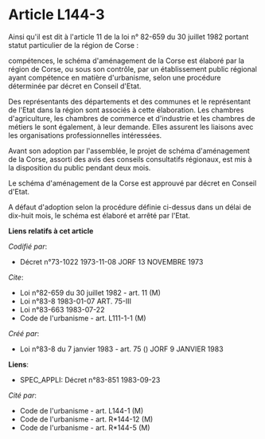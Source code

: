 # Article L144-3

Ainsi qu'il est dit à l'article 11 de la loi n° 82-659 du 30 juillet 1982 portant statut particulier de la région de Corse :

compétences, le schéma d'aménagement de la Corse est élaboré par la région de Corse, ou sous son contrôle, par un
établissement public régional ayant compétence en matière d'urbanisme, selon une procédure déterminée par décret en Conseil
d'Etat.

Des représentants des départements et des communes et le représentant de l'Etat dans la région sont associés à cette
élaboration. Les chambres d'agriculture, les chambres de commerce et d'industrie et les chambres de métiers le sont
également, à leur demande. Elles assurent les liaisons avec les organisations professionnelles intéressées.

Avant son adoption par l'assemblée, le projet de schéma d'aménagement de la Corse, assorti des avis des conseils consultatifs
régionaux, est mis à la disposition du public pendant deux mois.

Le schéma d'aménagement de la Corse est approuvé par décret en Conseil d'Etat.

A défaut d'adoption selon la procédure définie ci-dessus dans un délai de dix-huit mois, le schéma est élaboré et arrêté par
l'Etat.

**Liens relatifs à cet article**

_Codifié par_:

  - Décret n°73-1022 1973-11-08 JORF 13 NOVEMBRE 1973

_Cite_:

  - Loi n°82-659 du 30 juillet 1982 - art. 11 (M)
  - Loi n°83-8 1983-01-07 ART. 75-III
  - Loi n°83-663 1983-07-22
  - Code de l'urbanisme - art. L111-1-1 (M)

_Créé par_:

  - Loi n°83-8 du 7 janvier 1983 - art. 75 () JORF 9 JANVIER 1983

**Liens**:

  - SPEC_APPLI: Décret n°83-851 1983-09-23

_Cité par_:

  - Code de l'urbanisme - art. L144-1 (M)
  - Code de l'urbanisme - art. R*144-12 (M)
  - Code de l'urbanisme - art. R*144-5 (M)
